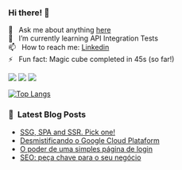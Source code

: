 ### Hi there! 👋


💬 &nbsp; Ask me about anything [here](https://github.com/cassiorsfreitas/cassiorsfreitas/issues) <br>
🌱 &nbsp; I’m currently learning API Integration Tests <br>
📫 &nbsp; How to reach me: [Linkedin](https://www.linkedin.com/in/cassiorsfreitas/) <br>
⚡  &nbsp; Fun fact: Magic cube completed in 45s (so far!) <br>

![](https://komarev.com/ghpvc/?username=cassiorsfreitas&color=green) ![](https://img.shields.io/badge/code-javascript-informational?style=flat&logo=javascript&logoColor=white&color=2bbc8a) ![](https://img.shields.io/badge/code-java-informational?style=flat&logo=java&logoColor=white&color=2bbc8a)


[![Top Langs](https://github-readme-stats.vercel.app/api/top-langs/?username=cassiorsfreitas&layout=compact)](https://github.com/cassiorsfreitas)

### 📕 &nbsp;Latest Blog Posts

<!-- BLOG:START -->
- [SSG, SPA and SSR. Pick one!](https://cassiorsfreitas.com/ssg-spa-and-ssr-pick-one)
- [Desmistificando o Google Cloud Plataform](https://cassiorsfreitas.com/desmitificando-o-google-cloud-plataform)
- [O poder de uma simples página de login](https://cassiorsfreitas.com/o-poder-de-uma-simples-pagina-de-login)
- [SEO: peça chave para o seu negócio](https://cassiorsfreitas.com/seo-peca-chave-para-o-seu-negocio)
<!-- BLOG:END -->
